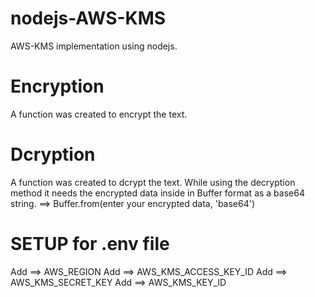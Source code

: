 # nodejs-AWS-KMS
AWS-KMS implementation using nodejs.

# Encryption
A function was created to encrypt the text.

# Dcryption
A function was created to dcrypt the text.
While using the decryption method it needs the encrypted data inside in Buffer format as a base64 string. ==> Buffer.from(enter your encrypted data, 'base64')

# SETUP for .env file
Add ==> AWS_REGION
Add ==> AWS_KMS_ACCESS_KEY_ID
Add ==> AWS_KMS_SECRET_KEY
Add ==> AWS_KMS_KEY_ID
